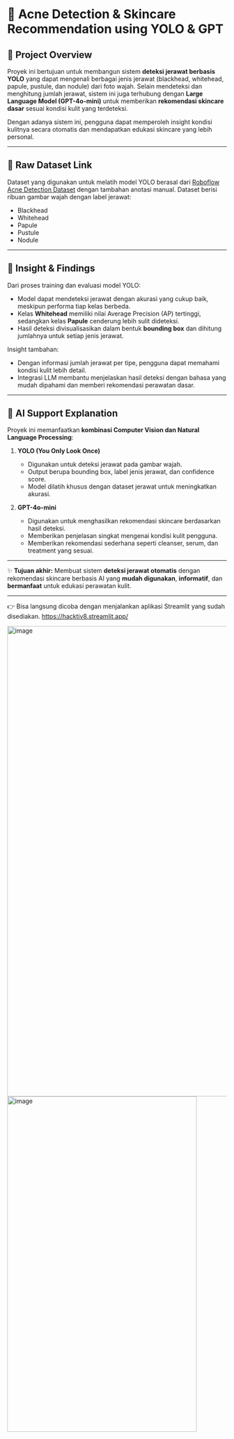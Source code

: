 
# 🌸 Acne Detection & Skincare Recommendation using YOLO & GPT

## 📌 Project Overview

Proyek ini bertujuan untuk membangun sistem **deteksi jerawat berbasis YOLO** yang dapat mengenali berbagai jenis jerawat (blackhead, whitehead, papule, pustule, dan nodule) dari foto wajah.
Selain mendeteksi dan menghitung jumlah jerawat, sistem ini juga terhubung dengan **Large Language Model (GPT-4o-mini)** untuk memberikan **rekomendasi skincare dasar** sesuai kondisi kulit yang terdeteksi.

Dengan adanya sistem ini, pengguna dapat memperoleh insight kondisi kulitnya secara otomatis dan mendapatkan edukasi skincare yang lebih personal.

---

## 📂 Raw Dataset Link

Dataset yang digunakan untuk melatih model YOLO berasal dari [Roboflow Acne Detection Dataset](https://roboflow.com/) dengan tambahan anotasi manual.
Dataset berisi ribuan gambar wajah dengan label jerawat:

* Blackhead
* Whitehead
* Papule
* Pustule
* Nodule

---

## 🔎 Insight & Findings

Dari proses training dan evaluasi model YOLO:

* Model dapat mendeteksi jerawat dengan akurasi yang cukup baik, meskipun performa tiap kelas berbeda.
* Kelas **Whitehead** memiliki nilai Average Precision (AP) tertinggi, sedangkan kelas **Papule** cenderung lebih sulit dideteksi.
* Hasil deteksi divisualisasikan dalam bentuk **bounding box** dan dihitung jumlahnya untuk setiap jenis jerawat.

Insight tambahan:

* Dengan informasi jumlah jerawat per tipe, pengguna dapat memahami kondisi kulit lebih detail.
* Integrasi LLM membantu menjelaskan hasil deteksi dengan bahasa yang mudah dipahami dan memberi rekomendasi perawatan dasar.

---

## 🤖 AI Support Explanation

Proyek ini memanfaatkan **kombinasi Computer Vision dan Natural Language Processing**:

1. **YOLO (You Only Look Once)**

   * Digunakan untuk deteksi jerawat pada gambar wajah.
   * Output berupa bounding box, label jenis jerawat, dan confidence score.
   * Model dilatih khusus dengan dataset jerawat untuk meningkatkan akurasi.

2. **GPT-4o-mini**

   * Digunakan untuk menghasilkan rekomendasi skincare berdasarkan hasil deteksi.
   * Memberikan penjelasan singkat mengenai kondisi kulit pengguna.
   * Memberikan rekomendasi sederhana seperti cleanser, serum, dan treatment yang sesuai.

---

✨ **Tujuan akhir:**
Membuat sistem **deteksi jerawat otomatis** dengan rekomendasi skincare berbasis AI yang **mudah digunakan**, **informatif**, dan **bermanfaat** untuk edukasi perawatan kulit.

---

👉 Bisa langsung dicoba dengan menjalankan aplikasi Streamlit yang sudah disediakan.
https://hacktiv8.streamlit.app/



<img width="1920" height="1080" alt="image" src="https://github.com/user-attachments/assets/92422a9d-5734-4273-8dc5-e653e546418f" />


<img width="435" height="770" alt="image" src="https://github.com/user-attachments/assets/d3d35127-e0cc-4b34-9d4f-61c90fd2bef9" />


